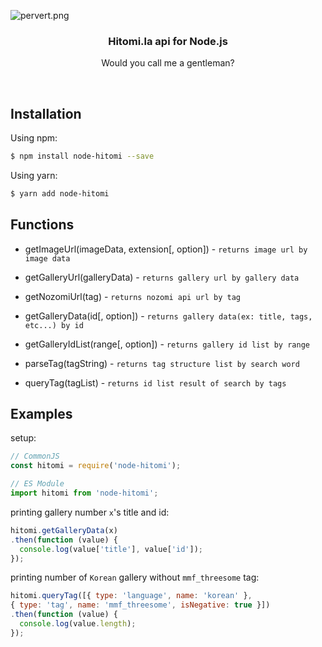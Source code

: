 ![pervert.png](https://cdn.h2owr.xyz/images/node-hitomi_banner.png)
<h3 align="center">Hitomi.la api for Node.js</h3>
<p align="center">Would you call me a gentleman?</p>

<br/>

## Installation

Using npm:
```bash
$ npm install node-hitomi --save
```

Using yarn:
```bash
$ yarn add node-hitomi
```

## Functions

- getImageUrl(imageData, extension[, option]) - `returns image url by image data`

- getGalleryUrl(galleryData) - `returns gallery url by gallery data`

- getNozomiUrl(tag) - `returns nozomi api url by tag`

- getGalleryData(id[, option]) - `returns gallery data(ex: title, tags, etc...) by id`

- getGalleryIdList(range[, option]) - `returns gallery id list by range`

- parseTag(tagString) - `returns tag structure list by search word`

- queryTag(tagList) - `returns id list result of search by tags`

## Examples

setup:
```javascript
// CommonJS
const hitomi = require('node-hitomi');

// ES Module
import hitomi from 'node-hitomi';
```

printing gallery number `x`'s title and id:
```javascript
hitomi.getGalleryData(x)
.then(function (value) {
  console.log(value['title'], value['id']);
});
```

printing number of `Korean` gallery without `mmf_threesome` tag:
```javascript
hitomi.queryTag([{ type: 'language', name: 'korean' },
{ type: 'tag', name: 'mmf_threesome', isNegative: true }])
.then(function (value) {
  console.log(value.length);
});
```